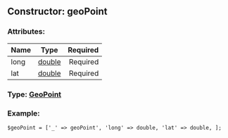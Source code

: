 ## Constructor: geoPoint  

### Attributes:

| Name     |    Type       | Required |
|----------|:-------------:|---------:|
|long|[double](../types/double.md) | Required|
|lat|[double](../types/double.md) | Required|



### Type: [GeoPoint](../types/GeoPoint.md)


### Example:

```
$geoPoint = ['_' => geoPoint', 'long' => double, 'lat' => double, ];
```